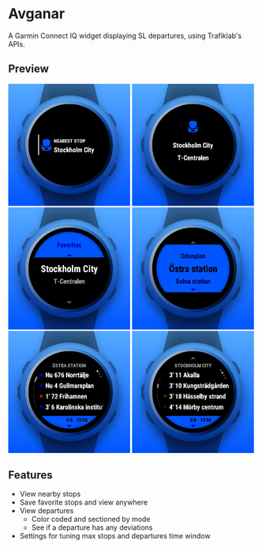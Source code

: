 # Avganar

A Garmin Connect IQ widget displaying SL departures, using Trafiklab's APIs.

## Preview

<p><img src="presentation/view-glance.png" width="49%" /> <img src="presentation/view-preview.png" width="49%" /> <img src="presentation/view-list-nearby.png" width="49%" /> <img src="presentation/view-list-favorites.png" width="49%" /> <img src="presentation/view-detail-bus.png" width="49%" /> <img src="presentation/view-detail-metro.png" width="49%" /> </p>

## Features

- View nearby stops
- Save favorite stops and view anywhere
- View departures
  - Color coded and sectioned by mode
  - See if a departure has any deviations
- Settings for tuning max stops and departures time window
